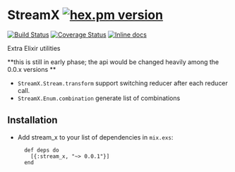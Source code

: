 # StreamX [![hex.pm version](https://img.shields.io/hexpm/v/stream_x.svg)](https://hex.pm/packages/stream_x)

[![Build Status](https://travis-ci.org/koyeung/stream_x.svg?branch=master)](https://travis-ci.org/koyeung/stream_x) 
[![Coverage Status](https://coveralls.io/repos/github/koyeung/stream_x/badge.svg?branch=master)](https://coveralls.io/github/koyeung/stream_x?branch=master)
[![Inline docs](http://inch-ci.org/github/koyeung/stream_x.svg)](http://inch-ci.org/github/koyeung/stream_x)

Extra Elixir utilities

**this is still in early phase; the api would be changed heavily among the 0.0.x versions **

* `StreamX.Stream.transform` support switching reducer after each reducer call.
* `StreamX.Enum.combination` generate list of combinations

## Installation

* Add stream_x to your list of dependencies in `mix.exs`:

        def deps do
          [{:stream_x, "~> 0.0.1"}]
        end


